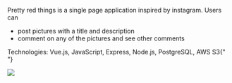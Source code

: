 <p>
                            Pretty red things is a single page application
                            inspired by instagram. Users can
                            <ul>
                                <li>
                                    post pictures with a title and description
                                </li>
                                <li>
                                    comment on any of the pictures and see other
                                    comments
                                </li>
                            </ul>
                        </p>
                        <p>
                            Technologies: Vue.js, JavaScript, Express, Node.js,
                            PostgreSQL, AWS S3{" "}
                        </p>

<img src="IB.gif" />
